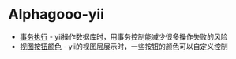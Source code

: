 # Alphagooo-yii


- [事务执行](files/事务执行.md) - yii操作数据库时，用事务控制能减少很多操作失败的风险
- [视图按钮颜色](files/视图按钮颜色.md) - yii的视图层展示时，一些按钮的颜色可以自定义控制